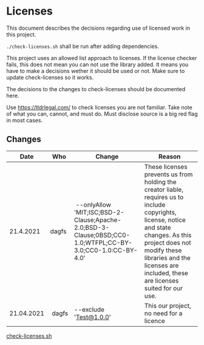 # Licenses

This document describes the decisions regarding use of licensed work in this project.

`./check-licenses.sh` shall be run after adding dependencies.

This project uses an allowed list approach to licenses. If the license checker fails, this does not mean you can not use the library added. It means you have to make a decisions wether it should be used or not. Make sure to update check-licenses so it works.

The decisions to the changes to check-licenses should be documented here.

Use https://tldrlegal.com/ to check licenses you are not familiar. Take note of what you can, cannot, and must do. Must disclose source is a big red flag in most cases.

## Changes

| Date       | Who                |  Change                                                                                                    | Reason                                                                                                                                                                                                                                                  |
| ---------- | ------------------ | ---------------------------------------------------------------------------------------------------------- | ------------------------------------------------------------------------------------------------------------------------------------------------------------------------------------------------------------------------------------------------------- |
| 21.4.2021  | dagfs  |  --onlyAllow 'MIT;ISC;BSD-2-Clause;Apache-2.0;BSD-3-Clause;0BSD;CC0-1.0;WTFPL;CC-BY-3.0;CC0-1.0:CC-BY-4.0' | These licenses prevents us from holding the creator liable, requires us to include copyrights, license, notice and state changes. As this project does not modify these libraries and the licenses are included, these are licenses suited for our use. |
| 21.04.2021 |  dagfs | --exclude 'Test@1.0.0'                                                                                  | This our project, no need for a licence                                                                                                                                                                                                                 |

[check-licenses.sh](check-licenses.sh)